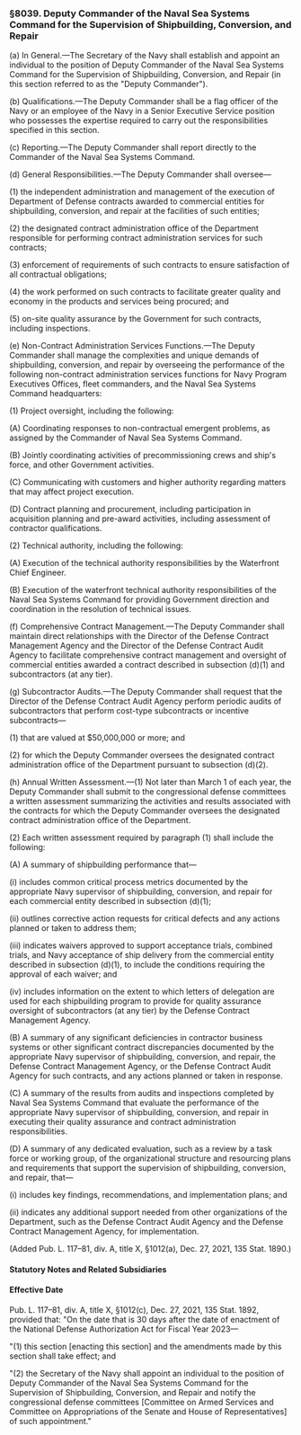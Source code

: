 ### §8039. Deputy Commander of the Naval Sea Systems Command for the Supervision of Shipbuilding, Conversion, and Repair ###

(a) In General.—The Secretary of the Navy shall establish and appoint an individual to the position of Deputy Commander of the Naval Sea Systems Command for the Supervision of Shipbuilding, Conversion, and Repair (in this section referred to as the "Deputy Commander").

(b) Qualifications.—The Deputy Commander shall be a flag officer of the Navy or an employee of the Navy in a Senior Executive Service position who possesses the expertise required to carry out the responsibilities specified in this section.

(c) Reporting.—The Deputy Commander shall report directly to the Commander of the Naval Sea Systems Command.

(d) General Responsibilities.—The Deputy Commander shall oversee—

(1) the independent administration and management of the execution of Department of Defense contracts awarded to commercial entities for shipbuilding, conversion, and repair at the facilities of such entities;

(2) the designated contract administration office of the Department responsible for performing contract administration services for such contracts;

(3) enforcement of requirements of such contracts to ensure satisfaction of all contractual obligations;

(4) the work performed on such contracts to facilitate greater quality and economy in the products and services being procured; and

(5) on-site quality assurance by the Government for such contracts, including inspections.

(e) Non-Contract Administration Services Functions.—The Deputy Commander shall manage the complexities and unique demands of shipbuilding, conversion, and repair by overseeing the performance of the following non-contract administration services functions for Navy Program Executives Offices, fleet commanders, and the Naval Sea Systems Command headquarters:

(1) Project oversight, including the following:

(A) Coordinating responses to non-contractual emergent problems, as assigned by the Commander of Naval Sea Systems Command.

(B) Jointly coordinating activities of precommissioning crews and ship's force, and other Government activities.

(C) Communicating with customers and higher authority regarding matters that may affect project execution.

(D) Contract planning and procurement, including participation in acquisition planning and pre-award activities, including assessment of contractor qualifications.

(2) Technical authority, including the following:

(A) Execution of the technical authority responsibilities by the Waterfront Chief Engineer.

(B) Execution of the waterfront technical authority responsibilities of the Naval Sea Systems Command for providing Government direction and coordination in the resolution of technical issues.

(f) Comprehensive Contract Management.—The Deputy Commander shall maintain direct relationships with the Director of the Defense Contract Management Agency and the Director of the Defense Contract Audit Agency to facilitate comprehensive contract management and oversight of commercial entities awarded a contract described in subsection (d)(1) and subcontractors (at any tier).

(g) Subcontractor Audits.—The Deputy Commander shall request that the Director of the Defense Contract Audit Agency perform periodic audits of subcontractors that perform cost-type subcontracts or incentive subcontracts—

(1) that are valued at $50,000,000 or more; and

(2) for which the Deputy Commander oversees the designated contract administration office of the Department pursuant to subsection (d)(2).

(h) Annual Written Assessment.—(1) Not later than March 1 of each year, the Deputy Commander shall submit to the congressional defense committees a written assessment summarizing the activities and results associated with the contracts for which the Deputy Commander oversees the designated contract administration office of the Department.

(2) Each written assessment required by paragraph (1) shall include the following:

(A) A summary of shipbuilding performance that—

(i) includes common critical process metrics documented by the appropriate Navy supervisor of shipbuilding, conversion, and repair for each commercial entity described in subsection (d)(1);

(ii) outlines corrective action requests for critical defects and any actions planned or taken to address them;

(iii) indicates waivers approved to support acceptance trials, combined trials, and Navy acceptance of ship delivery from the commercial entity described in subsection (d)(1), to include the conditions requiring the approval of each waiver; and

(iv) includes information on the extent to which letters of delegation are used for each shipbuilding program to provide for quality assurance oversight of subcontractors (at any tier) by the Defense Contract Management Agency.

(B) A summary of any significant deficiencies in contractor business systems or other significant contract discrepancies documented by the appropriate Navy supervisor of shipbuilding, conversion, and repair, the Defense Contract Management Agency, or the Defense Contract Audit Agency for such contracts, and any actions planned or taken in response.

(C) A summary of the results from audits and inspections completed by Naval Sea Systems Command that evaluate the performance of the appropriate Navy supervisor of shipbuilding, conversion, and repair in executing their quality assurance and contract administration responsibilities.

(D) A summary of any dedicated evaluation, such as a review by a task force or working group, of the organizational structure and resourcing plans and requirements that support the supervision of shipbuilding, conversion, and repair, that—

(i) includes key findings, recommendations, and implementation plans; and

(ii) indicates any additional support needed from other organizations of the Department, such as the Defense Contract Audit Agency and the Defense Contract Management Agency, for implementation.

(Added Pub. L. 117–81, div. A, title X, §1012(a), Dec. 27, 2021, 135 Stat. 1890.)

#### **Statutory Notes and Related Subsidiaries** ####

#### Effective Date ####

Pub. L. 117–81, div. A, title X, §1012(c), Dec. 27, 2021, 135 Stat. 1892, provided that: "On the date that is 30 days after the date of enactment of the National Defense Authorization Act for Fiscal Year 2023—

"(1) this section [enacting this section] and the amendments made by this section shall take effect; and

"(2) the Secretary of the Navy shall appoint an individual to the position of Deputy Commander of the Naval Sea Systems Command for the Supervision of Shipbuilding, Conversion, and Repair and notify the congressional defense committees [Committee on Armed Services and Committee on Appropriations of the Senate and House of Representatives] of such appointment."